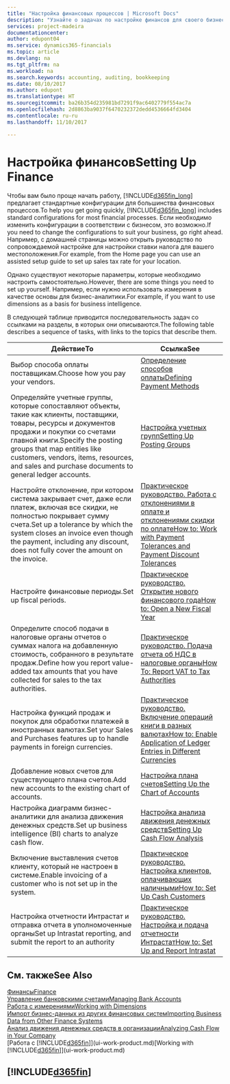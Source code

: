 ```yaml
---
title: "Настройка финансовых процессов | Microsoft Docs"
description: "Узнайте о задачах по настройке финансов для своего бизнеса в соответствии требованиями учет и аудита."
services: project-madeira
documentationcenter: 
author: edupont04
ms.service: dynamics365-financials
ms.topic: article
ms.devlang: na
ms.tgt_pltfrm: na
ms.workload: na
ms.search.keywords: accounting, auditing, bookkeeping
ms.date: 08/10/2017
ms.author: edupont
ms.translationtype: HT
ms.sourcegitcommit: ba26b354d235981bd7291f9ac6402779f554ac7a
ms.openlocfilehash: 2d8863ba9037f6470232372dedd4536664fd3404
ms.contentlocale: ru-ru
ms.lasthandoff: 11/10/2017

---
```

# <a name="setting-up-finance"></a><span data-ttu-id="29adb-103">Настройка финансов</span><span class="sxs-lookup"><span data-stu-id="29adb-103">Setting Up Finance</span></span>
<span data-ttu-id="29adb-104">Чтобы вам было проще начать работу, [!INCLUDE[d365fin_long](includes/d365fin_long_md.md)] предлагает стандартные конфигурации для большинства финансовых процессов.</span><span class="sxs-lookup"><span data-stu-id="29adb-104">To help you get going quickly, [!INCLUDE[d365fin_long](includes/d365fin_long_md.md)] includes standard configurations for most financial processes.</span></span> <span data-ttu-id="29adb-105">Если необходимо изменить конфигурации в соответствии с бизнесом, это возможно.</span><span class="sxs-lookup"><span data-stu-id="29adb-105">If you need to change the configurations to suit your business, go right ahead.</span></span> <span data-ttu-id="29adb-106">Например, с домашней страницы можно открыть руководство по сопровождаемой настройке для настройки ставки налога для вашего местоположения.</span><span class="sxs-lookup"><span data-stu-id="29adb-106">For example, from the Home page you can use an assisted setup guide to set up sales tax rate for your location.</span></span>  

<span data-ttu-id="29adb-107">Однако существуют некоторые параметры, которые необходимо настроить самостоятельно.</span><span class="sxs-lookup"><span data-stu-id="29adb-107">However, there are some things you need to set up yourself.</span></span> <span data-ttu-id="29adb-108">Например, если нужно использовать измерения в качестве основы для бизнес-аналитики.</span><span class="sxs-lookup"><span data-stu-id="29adb-108">For example, if you want to use dimensions as a basis for business intelligence.</span></span>  

<span data-ttu-id="29adb-109">В следующей таблице приводится последовательность задач со ссылками на разделы, в которых они описываются.</span><span class="sxs-lookup"><span data-stu-id="29adb-109">The following table describes a sequence of tasks, with links to the topics that describe them.</span></span>

| <span data-ttu-id="29adb-110">Действие</span><span class="sxs-lookup"><span data-stu-id="29adb-110">To</span></span> | <span data-ttu-id="29adb-111">Ссылка</span><span class="sxs-lookup"><span data-stu-id="29adb-111">See</span></span> |
| --- | --- |
| <span data-ttu-id="29adb-112">Выбор способа оплаты поставщикам.</span><span class="sxs-lookup"><span data-stu-id="29adb-112">Choose how you pay your vendors.</span></span> |[<span data-ttu-id="29adb-113">Определение способов оплаты</span><span class="sxs-lookup"><span data-stu-id="29adb-113">Defining Payment Methods</span></span>](finance-payment-methods.md) |
| <span data-ttu-id="29adb-114">Определяйте учетные группы, которые сопоставляют объекты, такие как клиенты, поставщики, товары, ресурсы и документов продажи и покупки со счетами главной книги.</span><span class="sxs-lookup"><span data-stu-id="29adb-114">Specify the posting groups that map entities like customers, vendors, items, resources, and sales and purchase documents to general ledger accounts.</span></span> |[<span data-ttu-id="29adb-115">Настройка учетных групп</span><span class="sxs-lookup"><span data-stu-id="29adb-115">Setting Up Posting Groups</span></span>](finance-posting-groups.md)|
|<span data-ttu-id="29adb-116">Настройте отклонение, при котором система закрывает счет, даже если платеж, включая все скидки, не полностью покрывает сумму счета.</span><span class="sxs-lookup"><span data-stu-id="29adb-116">Set up a tolerance by which the system closes an invoice even though the payment, including any discount, does not fully cover the amount on the invoice.</span></span>|[<span data-ttu-id="29adb-117">Практическое руководство. Работа с отклонениями в оплате и отклонениями скидки по оплате</span><span class="sxs-lookup"><span data-stu-id="29adb-117">How to: Work with Payment Tolerances and Payment Discount Tolerances</span></span>](finance-payment-tolerance-and-payment-discount-tolerance.md)|
| <span data-ttu-id="29adb-118">Настройте финансовые периоды.</span><span class="sxs-lookup"><span data-stu-id="29adb-118">Set up fiscal periods.</span></span> |[<span data-ttu-id="29adb-119">Практическое руководство. Открытие нового финансового года</span><span class="sxs-lookup"><span data-stu-id="29adb-119">How to: Open a New Fiscal Year</span></span>](finance-how-open-new-fiscal-year.md) |
| <span data-ttu-id="29adb-120">Определите способ подачи в налоговые органы отчетов о суммах налога на добавленную стоимость, собранного в результате продаж.</span><span class="sxs-lookup"><span data-stu-id="29adb-120">Define how you report value-added tax amounts that you have collected for sales to the tax authorities.</span></span> |[<span data-ttu-id="29adb-121">Практическое руководство. Подача отчета об НДС в налоговые органы</span><span class="sxs-lookup"><span data-stu-id="29adb-121">How To: Report VAT to Tax Authorities</span></span>](finance-how-report-vat.md)|
| <span data-ttu-id="29adb-122">Настройка функций продаж и покупок для обработки платежей в иностранных валютах.</span><span class="sxs-lookup"><span data-stu-id="29adb-122">Set your Sales and Purchases features up to handle payments in foreign currencies.</span></span>|[<span data-ttu-id="29adb-123">Практическое руководство. Включение операций книги в разных валютах</span><span class="sxs-lookup"><span data-stu-id="29adb-123">How to: Enable Application of Ledger Entries in Different Currencies</span></span>](finance-how-enable-application-ledger-entries-different-currencies.md)
| <span data-ttu-id="29adb-124">Добавление новых счетов для существующего плана счетов.</span><span class="sxs-lookup"><span data-stu-id="29adb-124">Add new accounts to the existing chart of accounts.</span></span> |[<span data-ttu-id="29adb-125">Настройка плана счетов</span><span class="sxs-lookup"><span data-stu-id="29adb-125">Setting Up the Chart of Accounts</span></span>](finance-setup-chart-accounts.md) |
| <span data-ttu-id="29adb-126">Настройка диаграмм бизнес-аналитики для анализа движения денежных средств.</span><span class="sxs-lookup"><span data-stu-id="29adb-126">Set up business intelligence (BI) charts to analyze cash flow.</span></span> |[<span data-ttu-id="29adb-127">Настройка анализа движения денежных средств</span><span class="sxs-lookup"><span data-stu-id="29adb-127">Setting Up Cash Flow Analysis</span></span>](finance-setup-cash-flow-analyses.md) |
|<span data-ttu-id="29adb-128">Включение выставления счетов клиенту, который не настроен в системе.</span><span class="sxs-lookup"><span data-stu-id="29adb-128">Enable invoicing of a customer who is not set up in the system.</span></span>|[<span data-ttu-id="29adb-129">Практическое руководство. Настройка клиентов, оплачивающих наличными</span><span class="sxs-lookup"><span data-stu-id="29adb-129">How to: Set Up Cash Customers</span></span>](finance-how-to-set-up-cash-customers.md)|
| <span data-ttu-id="29adb-130">Настройка отчетности Интрастат и отправка отчета в уполномоченные органы</span><span class="sxs-lookup"><span data-stu-id="29adb-130">Set up Intrastat reporting, and submit the report to an authority</span></span> | [<span data-ttu-id="29adb-131">Практическое руководство. Настройка и подача отчетности Интрастат</span><span class="sxs-lookup"><span data-stu-id="29adb-131">How to: Set Up and Report Intrastat</span></span>](finance-how-setup-report-intrastat.md)|

## <a name="see-also"></a><span data-ttu-id="29adb-132">См. также</span><span class="sxs-lookup"><span data-stu-id="29adb-132">See Also</span></span>
[<span data-ttu-id="29adb-133">Финансы</span><span class="sxs-lookup"><span data-stu-id="29adb-133">Finance</span></span>](finance.md)  
[<span data-ttu-id="29adb-134">Управление банковскими счетами</span><span class="sxs-lookup"><span data-stu-id="29adb-134">Managing Bank Accounts</span></span>](bank-manage-bank-accounts.md)  
[<span data-ttu-id="29adb-135">Работа с измерениями</span><span class="sxs-lookup"><span data-stu-id="29adb-135">Working with Dimensions</span></span>](finance-dimensions.md)  
[<span data-ttu-id="29adb-136">Импорт бизнес-данных из других финансовых систем</span><span class="sxs-lookup"><span data-stu-id="29adb-136">Importing Business Data from Other Finance Systems</span></span>](upload-data.md)  
[<span data-ttu-id="29adb-137">Анализ движения денежных средств в организации</span><span class="sxs-lookup"><span data-stu-id="29adb-137">Analyzing Cash Flow in Your Company</span></span>](finance-analyze-cash-flow.md)  
<span data-ttu-id="29adb-138">[Работа с [!INCLUDE[d365fin](includes/d365fin_md.md)]](ui-work-product.md)</span><span class="sxs-lookup"><span data-stu-id="29adb-138">[Working with [!INCLUDE[d365fin](includes/d365fin_md.md)]](ui-work-product.md)</span></span>  

## [!INCLUDE[d365fin](includes/free_trial_md.md)]

